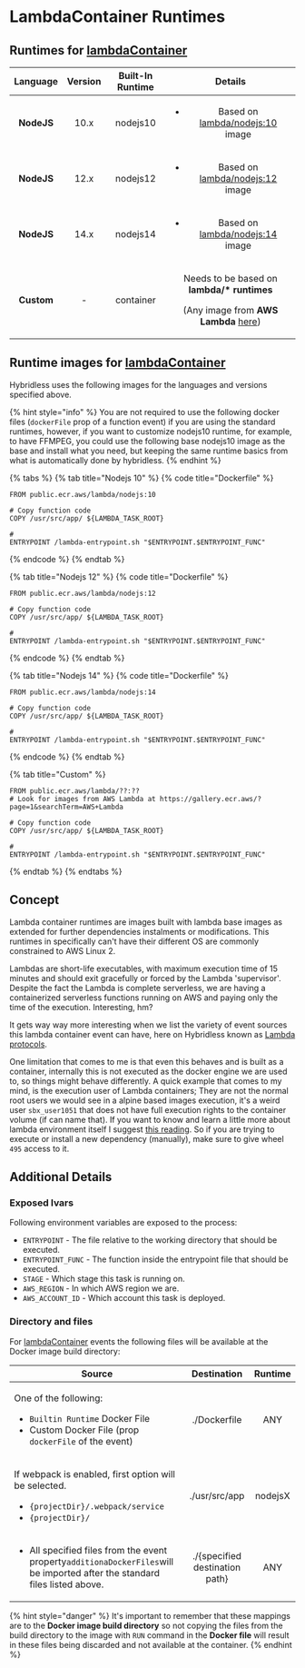 # LambdaContainer Runtimes



## Runtimes for [lambdaContainer](../../api-reference/function-reference/function-type-lambdacontainer.md)

| **Language** | **Version** | **Built-In Runtime** |                                                                                            **Details**                                                                                           |
| :----------: | :---------: | :------------------: | :----------------------------------------------------------------------------------------------------------------------------------------------------------------------------------------------: |
|  **NodeJS**  |     10.x    |       nodejs10       |                                          <p></p><ul><li>Based on <a href="https://gallery.ecr.aws/lambda/nodejs:10">lambda/nodejs:10</a> image</li></ul>                                         |
|  **NodeJS**  |     12.x    |       nodejs12       |                                          <p></p><ul><li>Based on <a href="https://gallery.ecr.aws/lambda/nodejs:12">lambda/nodejs:12</a> image</li></ul>                                         |
|  **NodeJS**  |     14.x    |       nodejs14       |                                             <ul><li>Based on <a href="https://gallery.ecr.aws/lambda/nodejs:14">lambda/nodejs:14</a> image</li></ul>                                             |
|  **Custom**  |      -      |       container      | <p>Needs to be based on <strong>lambda/* runtimes</strong> </p><p>(Any image from <strong>AWS Lambda </strong><a href="https://gallery.ecr.aws/?page=1&#x26;searchTerm=AWS+Lambda">here</a>)</p> |

###

## Runtime images for [lambdaContainer](../../api-reference/function-reference/function-type-lambdacontainer.md)

Hybridless uses the following images for the languages and versions specified above.

{% hint style="info" %}
You are not required to use the following docker files (`dockerFile` prop of a function event) if you are using the standard runtimes, however, if you want to customize nodejs10 runtime, for example, to have FFMPEG, you could use the following base nodejs10 image as the base and install what you need, but keeping the same runtime basics from what is automatically done by hybridless.&#x20;
{% endhint %}

{% tabs %}
{% tab title="Nodejs 10" %}
{% code title="Dockerfile" %}
```
FROM public.ecr.aws/lambda/nodejs:10

# Copy function code
COPY /usr/src/app/ ${LAMBDA_TASK_ROOT}

# 
ENTRYPOINT /lambda-entrypoint.sh "$ENTRYPOINT.$ENTRYPOINT_FUNC"
```
{% endcode %}
{% endtab %}

{% tab title="Nodejs 12" %}
{% code title="Dockerfile" %}
```
FROM public.ecr.aws/lambda/nodejs:12

# Copy function code
COPY /usr/src/app/ ${LAMBDA_TASK_ROOT}

# 
ENTRYPOINT /lambda-entrypoint.sh "$ENTRYPOINT.$ENTRYPOINT_FUNC"
```
{% endcode %}
{% endtab %}

{% tab title="Nodejs 14" %}
{% code title="Dockerfile" %}
```
FROM public.ecr.aws/lambda/nodejs:14

# Copy function code
COPY /usr/src/app/ ${LAMBDA_TASK_ROOT}

# 
ENTRYPOINT /lambda-entrypoint.sh "$ENTRYPOINT.$ENTRYPOINT_FUNC"
```
{% endcode %}
{% endtab %}

{% tab title="Custom" %}
```
FROM public.ecr.aws/lambda/??:??
# Look for images from AWS Lambda at https://gallery.ecr.aws/?page=1&searchTerm=AWS+Lambda

# Copy function code
COPY /usr/src/app/ ${LAMBDA_TASK_ROOT}

# 
ENTRYPOINT /lambda-entrypoint.sh "$ENTRYPOINT.$ENTRYPOINT_FUNC"

```
{% endtab %}
{% endtabs %}



## Concept

Lambda container runtimes are images built with lambda base images as extended for further dependencies instalments or modifications. This runtimes in specifically can't have their different OS are commonly constrained to AWS Linux 2.

Lambdas are short-life executables, with maximum execution time of 15 minutes and should exit gracefully or forced by the Lambda 'supervisor'. Despite the fact the Lambda is complete serverless, we are having a containerized serverless functions running on AWS and paying only the time of the execution. Interesting, hm?

It gets way way more interesting when we list the variety of event sources this lambda container event can have, here on Hybridless known as [Lambda protocols](../../api-reference/function-reference/lambda-protocols/).

One limitation that comes to me is that even this behaves and is built as a container, internally this is not executed as the docker engine we are used to, so things might behave differently. A quick example that comes to my mind, is the execution user of Lambda containers; They are not the normal root users we would see in a alpine based images execution, it's a weird user `sbx_user1051` that does not have full execution rights to the container volume (if can name that). If you want to know and learn a little more about lambda environment itself I suggest [this reading](https://www.denialof.services/lambda/). So if you are trying to execute or install a new dependency (manually), make sure to give wheel `495` access to it.



## Additional Details

### Exposed Ivars

Following environment variables are exposed to the process:

* `ENTRYPOINT` - The file relative to the working directory that should be executed.&#x20;
* `ENTRYPOINT_FUNC` - The function inside the entrypoint file that should be executed.
* `STAGE` - Which stage this task is running on.
* `AWS_REGION` - In which AWS region we are.
* `AWS_ACCOUNT_ID` - Which account this task is deployed.

###

### Directory and files

For [lambdaContainer](../../api-reference/function-reference/function-type-lambdacontainer.md) events the following files will be available at the Docker image build directory:

| Source                                                                                                                                                             |           Destination          | Runtime |
| ------------------------------------------------------------------------------------------------------------------------------------------------------------------ | :----------------------------: | :-----: |
| <p>One of the following:</p><ul><li><code>Builtin Runtime</code> Docker File</li><li>Custom Docker File (prop <code>dockerFile</code> of the event)</li></ul>      |          ./Dockerfile          |   ANY   |
| <p></p><p>If webpack is enabled, first option will be selected.</p><ul><li><code>{projectDir}/.webpack/service</code></li><li><code>{projectDir}/</code></li></ul> |          ./usr/src/app         | nodejsX |
| <ul><li>All specified files from the event property<code>additionaDockerFiles</code>will be imported after the standard files listed above.</li></ul>              | ./{specified destination path} |   ANY   |

{% hint style="danger" %}
It's important to remember that these mappings are to the **Docker image build directory** so not copying the files from the build directory to the image with `RUN`  command in the **Docker file** will result in these files being discarded and not available at the container.
{% endhint %}
